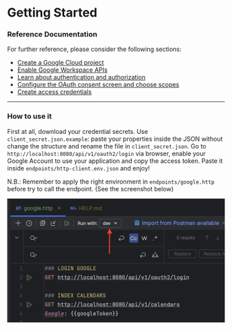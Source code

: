 # Getting Started

### Reference Documentation

For further reference, please consider the following sections:

* [Create a Google Cloud project](https://developers.google.com/workspace/guides/create-project?hl=en)
* [Enable Google Workspace APIs](https://developers.google.com/workspace/guides/enable-apis?hl=en)
* [Learn about authentication and authorization](https://developers.google.com/workspace/guides/auth-overview?hl=en)
* [Configure the OAuth consent screen and choose scopes](https://developers.google.com/workspace/guides/configure-oauth-consent?hl=en)
* [Create access credentials](https://developers.google.com/workspace/guides/create-credentials?hl=en)

---

### How to use it

First at all, download your credential secrets. Use `client_secret.json.example`: paste your properties inside the JSON
without change the structure and rename the file in `client_secret.json`.
Go to `http://localhost:8080/api/v1/oauth2/login` via browser, enable your Google Account to use your application and
copy the access token. Paste it inside `endpoints/http-client.env.json` and enjoy!

N.B.: Remember to apply the right environment in `endpoints/google.http` before try to call the endpoint. (See the
screenshot below)

![env.png](src%2Fmain%2Fresources%2Fenv.png)